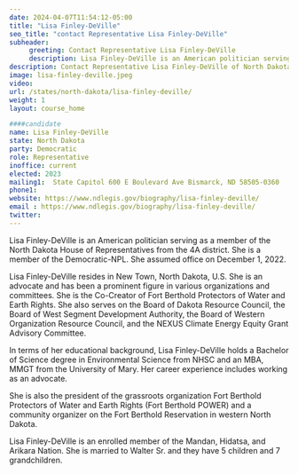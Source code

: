 ```yaml
---
date: 2024-04-07T11:54:12-05:00
title: "Lisa Finley-DeVille"
seo_title: "contact Representative Lisa Finley-DeVille"
subheader:
     greeting: Contact Representative Lisa Finley-DeVille
     description: Lisa Finley-DeVille is an American politician serving as a member of the North Dakota House of Representatives from the 4A district. She is a member of the Democratic-NPL. She assumed office on December 1, 2022.
description: Contact Representative Lisa Finley-DeVille of North Dakota. Contact information for Lisa Finley-DeVille includes email address, phone number, and mailing address.
image: lisa-finley-deville.jpeg
video:
url: /states/north-dakota/lisa-finley-deville/
weight: 1
layout: course_home

####candidate
name: Lisa Finley-DeVille
state: North Dakota
party: Democratic
role: Representative
inoffice: current
elected: 2023
mailing1:  State Capitol 600 E Boulevard Ave Bismarck, ND 58505-0360
phone1: 
website: https://www.ndlegis.gov/biography/lisa-finley-deville/
email : https://www.ndlegis.gov/biography/lisa-finley-deville/
twitter: 
---
```

Lisa Finley-DeVille is an American politician serving as a member of the North Dakota House of Representatives from the 4A district. She is a member of the Democratic-NPL. She assumed office on December 1, 2022.

Lisa Finley-DeVille resides in New Town, North Dakota, U.S. She is an advocate and has been a prominent figure in various organizations and committees. She is the Co-Creator of Fort Berthold Protectors of Water and Earth Rights. She also serves on the Board of Dakota Resource Council, the Board of West Segment Development Authority, the Board of Western Organization Resource Council, and the NEXUS Climate Energy Equity Grant Advisory Committee.

In terms of her educational background, Lisa Finley-DeVille holds a Bachelor of Science degree in Environmental Science from NHSC and an MBA, MMGT from the University of Mary. Her career experience includes working as an advocate.

She is also the president of the grassroots organization Fort Berthold Protectors of Water and Earth Rights (Fort Berthold POWER) and a community organizer on the Fort Berthold Reservation in western North Dakota.

Lisa Finley-DeVille is an enrolled member of the Mandan, Hidatsa, and Arikara Nation. She is married to Walter Sr. and they have 5 children and 7 grandchildren.

